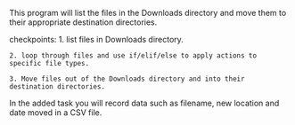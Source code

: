 This program will list the files in the Downloads directory and move them to their appropriate destination directories.

checkpoints:
    1. list files in Downloads directory.

    2. loop through files and use if/elif/else to apply actions to specific file types.

    3. Move files out of the Downloads directory and into their destination directories.

In the added task you will record data such as filename, new location and date moved in a CSV file.

